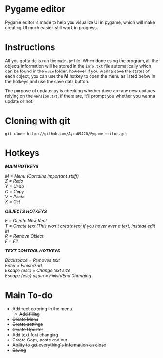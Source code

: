 # Pygame editor

Pygame editor is made to help you visualize UI in pygame, which will make creating UI much easier. still work in progress.

# Instructions

All you gotta do is run the `main.py` file. When done using the program, all the objects information will be stored in the ``info.txt`` file automatically which can be found in the ``main`` folder, however if you wanna save the states of each object, you can use the **M** hotkey to open the menu as listed below in the hotkeys and use the save data button.

The purpose of updater.py is checking whether there are any new updates relying on the ``version.txt``, if there are, it'll prompt you whether you wanna update or not.

# Cloning with git

```git clone https://github.com/Ayza69420/Pygame-editor.git```

# Hotkeys

***MAIN HOTKEYS***

*M = Menu (Contains Important stuff)*  
*Z = Redo*  
*Y = Undo*  
*C = Copy*  
*V = Paste*  
*X = Cut*  

***OBJECTS HOTKEYS***  

*E = Create New Rect*  
*T = Create text (This won't create text if you hover over a text, instead edit it)*  
*R = Remove Object*  
*F = Fill*  

***TEXT CONTROL HOTKEYS***

*Backspace = Removes text*  
*Enter = Finish/End*  
*Escape (esc) = Change text size*  
*Escape (esc) again = Finish/End Changing*  


# Main To-do

- ~~Add rect coloring in the menu~~
  - ~~Add filling~~
- ~~Create Menu~~
- ~~Create settings~~  
- ~~Create Updater~~
- ~~Add text font changing~~
- ~~Create Copy, paste and cut~~
- ~~Ability to get everything's information on close~~
- ~~Saving~~
